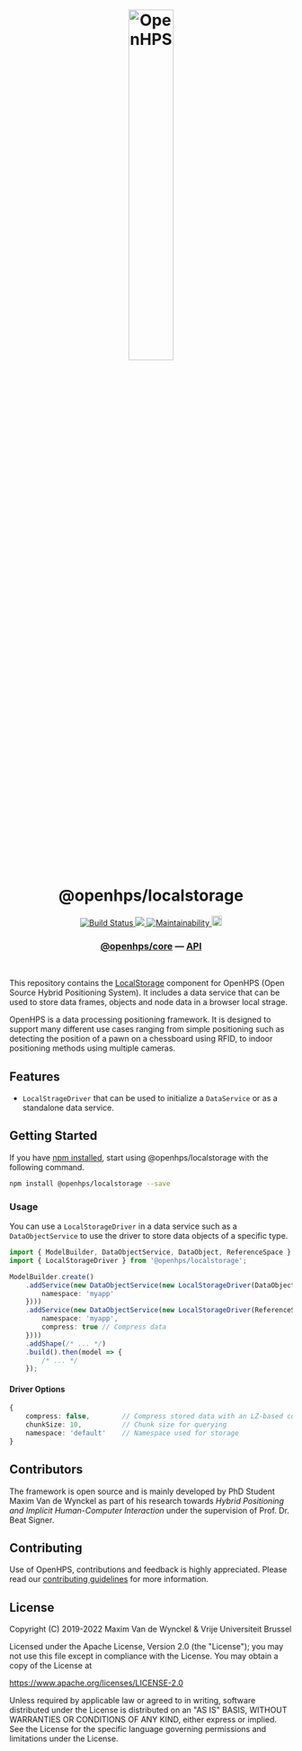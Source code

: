 <h1 align="center">
  <img alt="OpenHPS" src="https://openhps.org/images/logo_text-512.png" width="40%" /><br />
  @openhps/localstorage
</h1>
<p align="center">
    <a href="https://github.com/OpenHPS/openhps-localstorage/actions/workflows/main.yml" target="_blank">
        <img alt="Build Status" src="https://github.com/OpenHPS/openhps-localstorage/actions/workflows/main.yml/badge.svg">
    </a>
    <a href="https://codecov.io/gh/OpenHPS/openhps-localstorage">
        <img src="https://codecov.io/gh/OpenHPS/openhps-localstorage/branch/master/graph/badge.svg"/>
    </a>
    <a href="https://codeclimate.com/github/OpenHPS/openhps-localstorage/" target="_blank">
        <img alt="Maintainability" src="https://img.shields.io/codeclimate/maintainability/OpenHPS/openhps-localstorage">
    </a>
    <a href="https://badge.fury.io/js/@openhps%2Flocalstorage">
        <img src="https://badge.fury.io/js/@openhps%2Flocalstorage.svg" alt="npm version" height="18">
    </a>
</p>

<h3 align="center">
    <a href="https://github.com/OpenHPS/openhps-core">@openhps/core</a> &mdash; <a href="https://openhps.org/docs/localstorage">API</a>
</h3>

<br />

This repository contains the [LocalStorage](https://developer.mozilla.org/en-US/docs/Web/API/Window/localStorage) component for OpenHPS (Open Source Hybrid Positioning System). It includes a data service that can be used to store data frames, objects and node data in a browser local strage.

OpenHPS is a data processing positioning framework. It is designed to support many different use cases ranging from simple positioning such as detecting the position of a pawn on a chessboard using RFID, to indoor positioning methods using multiple cameras.

## Features
- ```LocalStrageDriver``` that can be used to initialize a ```DataService``` or as a standalone data service.

## Getting Started
If you have [npm installed](https://www.npmjs.com/get-npm), start using @openhps/localstorage with the following command.
```bash
npm install @openhps/localstorage --save
```

### Usage
You can use a ```LocalStorageDriver``` in a data service such as a ```DataObjectService``` to
use the driver to store data objects of a specific type.

```typescript
import { ModelBuilder, DataObjectService, DataObject, ReferenceSpace } from '@openhps/core';
import { LocalStorageDriver } from '@openhps/localstorage';

ModelBuilder.create()
    .addService(new DataObjectService(new LocalStorageDriver(DataObject, {
        namespace: 'myapp'
    })))
    .addService(new DataObjectService(new LocalStorageDriver(ReferenceSpace, {
        namespace: 'myapp',
        compress: true // Compress data
    })))
    .addShape(/* ... */)
    .build().then(model => {
        /* ... */
    });
```

#### Driver Options
```typescript
{
    compress: false,        // Compress stored data with an LZ-based compression
    chunkSize: 10,          // Chunk size for querying
    namespace: 'default'    // Namespace used for storage
}
```

## Contributors
The framework is open source and is mainly developed by PhD Student Maxim Van de Wynckel as part of his research towards *Hybrid Positioning and Implicit Human-Computer Interaction* under the supervision of Prof. Dr. Beat Signer.

## Contributing
Use of OpenHPS, contributions and feedback is highly appreciated. Please read our [contributing guidelines](CONTRIBUTING.md) for more information.

## License
Copyright (C) 2019-2022 Maxim Van de Wynckel & Vrije Universiteit Brussel

Licensed under the Apache License, Version 2.0 (the "License"); you may not use this file except in compliance with the License. You may obtain a copy of the License at

https://www.apache.org/licenses/LICENSE-2.0

Unless required by applicable law or agreed to in writing, software distributed under the License is distributed on an "AS IS" BASIS, WITHOUT WARRANTIES OR CONDITIONS OF ANY KIND, either express or implied. See the License for the specific language governing permissions and limitations under the License.